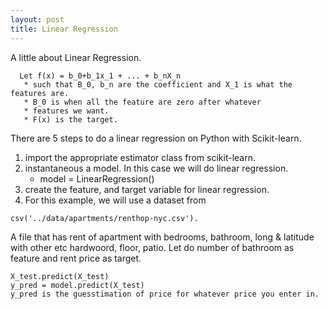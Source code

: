 ```yaml
---
layout: post
title: Linear Regression
---
```

    
  A little about Linear Regression. 
```  
  Let f(x) = b_0+b_1x_1 + ... + b_nX_n 
   * such that B_0, b_n are the coefficient and X_1 is what the features are. 
   * B_0 is when all the feature are zero after whatever 
   * features we want. 
   * F(x) is the target.
```
There are 5 steps to do a linear regression on Python with Scikit-learn.
 1. import the appropriate estimator class from scikit-learn.
 2. instantaneous a model. In this case we will do linear regression. 
    * model = LinearRegression()
 3. create the feature, and target variable for linear regression.
 4. For this example, we will use a dataset from 
```
csv('../data/apartments/renthop-nyc.csv'). 
```
A file that has rent of apartment with bedrooms, bathroom, long & latitude with other etc hardwoord, floor, patio. 
Let do number of bathroom as feature and rent price as target.
```
X_test.predict(X_test)
y_pred = model.predict(X_test)
y_pred is the guesstimation of price for whatever price you enter in.
```